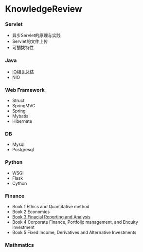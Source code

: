 # KnowledgeReview

### Servlet

- 异步Servlet的原理与实践
- Servlet的文件上传
- 可插拨特性

### Java

- [IO相关总结](https://github.com/PassWarer/KnowledgeReview/blob/master/Java/documents/JavaIO.md)
- NIO

### Web Framework
- Struct
- SpringMVC
- Spring
- Mybatis
- Hibernate

### DB
- Mysql
- Postgresql

### Python
- WSGI
- Flask
- Cython

### Finance
- Book 1 Ethics and Quantitative method
- Book 2 Economics
- [Book 3 Finacial Reporting and Analysis](https://github.com/PassWarer/KnowledgeReview/blob/master/Finance/Financial%20Reporting%20and%20Analysis.md)
- Book 4 Corporate Finance, Portfolio management, and Enquity Investment
- Book 5 Fixed Income, Derivatives and Alternative Investments

### Mathmatics 
